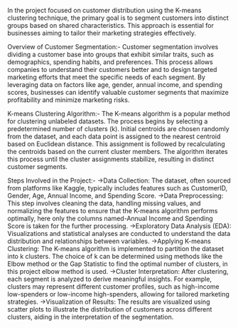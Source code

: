 In the project focused on customer distribution using the K-means clustering technique, the primary goal is to segment customers into distinct groups based on shared characteristics. This approach is essential for businesses aiming to tailor their marketing strategies effectively.

Overview of Customer Segmentation:- Customer segmentation involves dividing a customer base into groups that exhibit similar traits, such as demographics, spending habits, and preferences. This process allows companies to understand their customers better and to design targeted marketing efforts that meet the specific needs of each segment. By leveraging data on factors like age, gender, annual income, and spending scores, businesses can identify valuable customer segments that maximize profitability and minimize marketing risks.

K-means Clustering Algorithm:- The K-means algorithm is a popular method for clustering unlabeled datasets. The process begins by selecting a predetermined number of clusters (k). Initial centroids are chosen randomly from the dataset, and each data point is assigned to the nearest centroid based on Euclidean distance. This assignment is followed by recalculating the centroids based on the current cluster members. The algorithm iterates this process until the cluster assignments stabilize, resulting in distinct customer segments.

Steps Involved in the Project:- ->Data Collection: The dataset, often sourced from platforms like Kaggle, typically includes features such as CustomerID, Gender, Age, Annual Income, and Spending Score. ->Data Preprocessing: This step involves cleaning the data, handling missing values, and normalizing the features to ensure that the K-means algorithm performs optimally, here only the columns named-Annual Income and Spending Score is taken for the further processing. ->Exploratory Data Analysis (EDA): Visualizations and statistical analyses are conducted to understand the data distribution and relationships between variables. ->Applying K-means Clustering: The K-means algorithm is implemented to partition the dataset into k clusters. The choice of k can be determined using methods like the Elbow method or the Gap Statistic to find the optimal number of clusters, in this project elbow method is used. ->Cluster Interpretation: After clustering, each segment is analyzed to derive meaningful insights. For example, clusters may represent different customer profiles, such as high-income low-spenders or low-income high-spenders, allowing for tailored marketing strategies. ->Visualization of Results: The results are visualized using scatter plots to illustrate the distribution of customers across different clusters, aiding in the interpretation of the segmentation.
